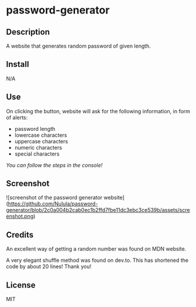 # password-generator

## Description
A website that generates random password of given length. 

## Install
N/A

## Use
On clicking the button, website will ask for the following information, in form of alerts:
- password length
- lowercase characters
- uppercase characters
- numeric characters
- special characters

*You can follow the steps in the console!*

## Screenshot
![screenshot of the password generator website] (https://github.com/Nulula/password-generator/blob/2c0a004b2cab0ec1b2ffd7fbe11dc3ebc3ce539b/assets/screenshot.png)

## Credits
An excellent way of getting a random number was found on MDN website.

A very elegant shuffle method was found on dev.to. This has shortened the code by about 20 lines! Thank you!

## License
MIT
